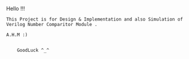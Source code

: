 Hello !!!
	
	This Project is for Design & Implementation and also Simulation of Verilog Number Comparitor Module .

	A.H.M :)


		GoodLuck ^_^
